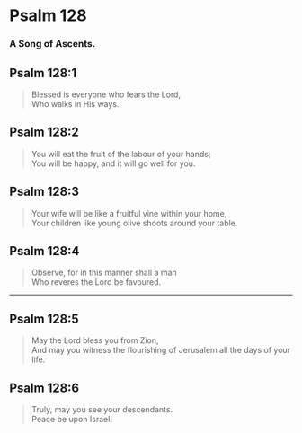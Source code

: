 # Psalm 128

### A Song of Ascents.

## Psalm 128:1

> Blessed is everyone who fears the Lord,  
> Who walks in His ways.

## Psalm 128:2

> You will eat the fruit of the labour of your hands;  
> You will be happy, and it will go well for you.

## Psalm 128:3

> Your wife will be like a fruitful vine within your home,  
> Your children like young olive shoots around your table.

## Psalm 128:4

> Observe, for in this manner shall a man  
> Who reveres the Lord be favoured.

---

## Psalm 128:5

> May the Lord bless you from Zion,  
> And may you witness the flourishing of Jerusalem all the days of your life.

## Psalm 128:6

> Truly, may you see your descendants.  
> Peace be upon Israel!
